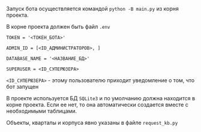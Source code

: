 Запуск бота осуществляется командой `python -B main.py` из корня проекта.

В корне проекта должен быть файл `.env`
```
TOKEN = '<ТОКЕН_БОТА>'

ADMIN_ID = [<ID_АДМИНИСТРАТОРОВ>, ]

DATABASE_NAME = '<НАЗВАНИЕ_БД>'

SUPERUSER = <ID_СУПЕРЮЗЕРА>
```

`<ID_СУПЕРЮЗЕРА>` - этому пользователю приходит уведомление о том, что бот запущен

В проекте используется БД `SQLite3` и по умолчанию должна находится в корне проекта. Если ее нет, то она автоматически создается вместе с необходимыми таблицами.

Объекты, кварталы и корпуса явно указаны в файле `request_kb.py`